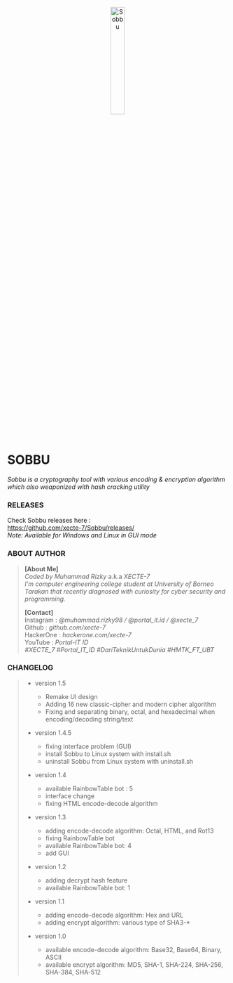 <p align="center" width="100%">
  <a href="https://github.com/xecte-7/Sobbu/releases"><img src="https://raw.githubusercontent.com/xecte-7/projects-assets/main/Sobbu/version-1.4/logo-sobbu.png" alt="Sobbu" width="25%">
  </a>
</p>

# SOBBU
*Sobbu is a cryptography tool with various encoding & encryption algorithm which also weaponized with hash cracking utility*

### RELEASES
Check Sobbu releases here :<br>
https://github.com/xecte-7/Sobbu/releases/
<br>
*Note: Available for Windows and Linux in GUI mode*

### ABOUT AUTHOR
> **[About Me]**<br>
> *Coded by Muhammad Rizky* a.k.a *XECTE-7*<br>
> *I'm computer engineering college student at University of Borneo Tarakan that recently diagnosed with curiosity for cyber security and programming.*
> 
> **[Contact]**<br>
> Instagram : *@muhammad.rizky98 / @portal_it.id / @xecte_7*<br>
> Github : *github.com/xecte-7*<br>
> HackerOne : *hackerone.com/xecte-7*<br>
> YouTube : *Portal-IT ID*<br>
> *#XECTE_7 #Portal_IT_ID #DariTeknikUntukDunia #HMTK_FT_UBT*

### CHANGELOG
> - version 1.5
> 	- Remake UI design
> 	- Adding 16 new classic-cipher and modern cipher algorithm
> 	- Fixing and separating binary, octal, and hexadecimal when encoding/decoding string/text
> - version 1.4.5
> 	- fixing interface problem (GUI)
> 	- install Sobbu to Linux system with install.sh
> 	- uninstall Sobbu from Linux system with uninstall.sh
> 
> - version 1.4
> 	- available RainbowTable bot : 5
> 	- interface change
> 	- fixing HTML encode-decode algorithm
> 
> - version 1.3
> 	- adding encode-decode algorithm: Octal, HTML, and Rot13
> 	- fixing RainbowTable bot
> 	- available RainbowTable bot: 4
> 	- add GUI
> 
> - version 1.2
> 	- adding decrypt hash feature
> 	- available RainbowTable bot: 1
> 
> - version 1.1
> 	- adding encode-decode algorithm: Hex and URL
> 	- adding encrypt algorithm: various type of SHA3-*
> 
> - version 1.0
> 	- available encode-decode algorithm: Base32, Base64, Binary, ASCII
> 	- available encrypt algorithm: MD5, SHA-1, SHA-224, SHA-256, SHA-384, SHA-512
